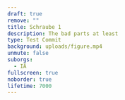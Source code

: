 ```yaml
---
draft: true
remove: ""
title: Schraube 1
description: The bad parts at least
type: Test Commit
background: uploads/figure.mp4
unmute: false
suborgs:
  - IÄ
fullscreen: true
noborder: true
lifetime: 7000
---
```

